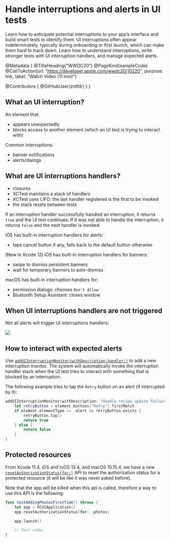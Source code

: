 # Handle interruptions and alerts in UI tests

Learn how to anticipate potential interruptions to your app’s interface and build smart tests to identify them. UI interruptions often appear indeterminately, typically during onboarding or first launch, which can make them hard to track down. Learn how to understand interruptions, write stronger tests with UI interruption handlers, and manage expected alerts.

@Metadata {
   @TitleHeading("WWDC20")
   @PageKind(sampleCode)
   @CallToAction(url: "https://developer.apple.com/wwdc20/10220", purpose: link, label: "Watch Video (11 min)")

   @Contributors {
      @GitHubUser(zntfdr)
   }
}



## What an UI interruption? 

An element that:

- appears unexpectedly
- blocks access to another element (which an UI test is trying to interact with)

Common interruptions:

- banner notifications
- alerts/dialogs

## What are UI interruptions handlers?

- closures
- XCTest maintains a stack of handlers
- XCTest uses LIFO: the last handler registered is the first to be invoked
- the stack resets between tests

If an interruption handler successfully handled an interruption, it returns `true` and the UI test continues. If it was not able to handle the interruption, it returns `false` and the next handler is invoked.

iOS has built-in interruption handlers for alerts:
- taps cancel button if any, falls back to the default button otherwise

(New in Xcode 12) iOS has built-in interruption handlers for banners:
- swipe to dismiss persistent banners
- wait for temporary banners to auto-dismiss

macOS has built-in interruption handlers for:

- permission dialogs: chooses `Don't Allow`
- Bluetooth Setup Assistant: closes window

## When UI interruptions handlers are not triggered

Not all alerts will trigger UI interruptions handlers:

![][alertChart]

## How to interact with expected alerts

Use [`addUIInterruptionMonitor(withDescription:handler:)`][addUIInterruptionMonitor(withDescription:handler:)] to add a new interruption monitor. The system will automatically invoke the interruption handler stack when the UI test tries to interact with something that is blocked by an interruption.

The following example tries to tap the `Retry` button on an alert (if interrupted by it):

```swift
addUIInterruptionMonitor(withDescription: "Handle recipe update failures") { element -> Bool in
    let retryButton = element.buttons["Retry"].firstMatch
    if element.elementType == .alert && retryButton.exists {
        retryButton.tap()
        return true
    } else {
        return false
    }
}
```

## Protected resources

From Xcode 11.4, iOS and tvOS 13.4, and macOS 10.15.4, we have a new [`resetAuthorizationStatus(for:)`][resetAuthorizationStatus(for:)] API to reset the authorization status for a protected resource (it will be like it was never asked before).

Note that the app will be killed when this api is called, therefore a way to use this API is the following:

```swift
func testAddingPhotosFirstTime() throws {
    let app = XCUIApplication()
    app.resetAuthorizationStatus(for: .photos)

    app.launch()

    // Test code…
}
```

[alertChart]: WWDC20-10220-alertChart
[addUIInterruptionMonitor(withDescription:handler:)]: https://developer.apple.com/documentation/xctest/xctestcase/1496273-adduiinterruptionmonitor
[resetAuthorizationStatus(for:)]: https://developer.apple.com/documentation/xctest/xcuiapplication/3526066-resetauthorizationstatus